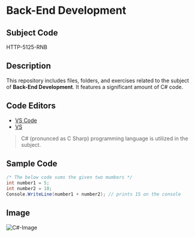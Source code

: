 # Back-End Development

## Subject Code

HTTP-5125-RNB

## Description

This repository includes files, folders, and exercises related to the subject of **Back-End Development**. It features a significant amount of C# code.

## Code Editors

- [VS Code](https://code.visualstudio.com/)
- [VS](https://visualstudio.microsoft.com/)

> C# (pronunced as C Sharp) programming language is utilized in the subject.

## Sample Code

```C#
/* The below code sums the given two mumbers */
int number1 = 5;
int number2 = 10;
Console.WriteLine(number1 + number2); // prints 15 on the console
```

## Image
![C#-Image](./images/c#.jpg)